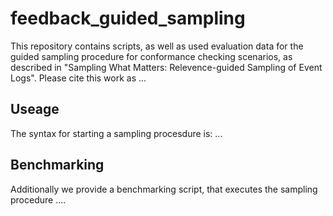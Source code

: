 # feedback_guided_sampling

This repository contains scripts, as well as used evaluation data for the guided sampling procedure for conformance checking scenarios, as described in "Sampling What Matters: Relevence-guided Sampling of Event Logs".
Please cite this work as ...

## Useage ##
The syntax for starting a sampling procesdure is: ...

## Benchmarking ##
Additionally we provide a benchmarking script, that executes the sampling procedure ....
